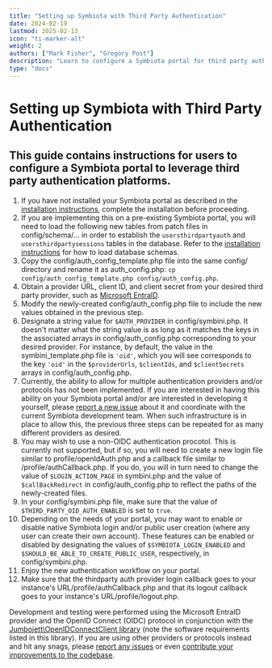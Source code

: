 ```yaml
---
title: "Setting up Symbiota with Third Party Authentication"
date: 2024-02-19
lastmod: 2025-02-13
icon: "ti-marker-alt"
weight: 2
authors: ["Mark Fisher", "Gregory Post"]
description: "Learn to configure a Symbiota portal for third party authentication"
type: "docs"
---
```


# Setting up Symbiota with Third Party Authentication

## This guide contains instructions for users to configure a Symbiota portal to leverage third party authentication platforms.

1. If you have not installed your Symbiota portal as described in the [installation instructions](https://github.com/BioKIC/Symbiota/blob/master/docs/INSTALL.md), complete the installation before proceeding.
2. If you are implementing this on a pre-existing Symbiota portal, you will need to load the following new tables from patch files in <SymbiotaBaseFolder>config/schema/... in order to establish the `usersthirdpartyauth` and `usersthirdpartysessions` tables in the database. Refer to the [installation instructions](https://github.com/BioKIC/Symbiota/blob/master/docs/INSTALL.md) for how to load database schemas.
3. Copy the config/auth_config_template.php file into the same config/ directory and rename it as auth_config.php: `cp config/auth_config_template.php config/auth_config.php`.
4. Obtain a provider URL, client ID, and client secret from your desired third party provider, such as [Microsoft EntraID](https://www.microsoft.com/en-us/security/business/microsoft-entra).
5. Modify the newly-created config/auth_config.php file to include the new values obtained in the previous step.
6. Designate a string value for `$AUTH_PROVIDER` in config/symbini.php. It doesn't matter what the string value is as long as it matches the keys in the associated arrays in config/auth_config.php corresponding to your desired provider. For instance, by default, the value in the symbini_template.php file is `'oid'`, which you will see corresponds to the key `'oid'` in the `$providerUrls`, `$clientIds`, and `$clientSecrets` arrays in config/auth_config.php.
7. Currently, the ability to allow for multiple authentication providers and/or protocols has not been implemented. If you are interested in having this ability on your Symbiota portal and/or are interested in developing it yourself, please [report a new issue](https://github.com/BioKIC/Symbiota/issues/new) about it and coordinate with the current Symbiota development team. When such infrastructure is in place to allow this, the previous three steps can be repeated for as many different providers as desired.
8. You may wish to use a non-OIDC authentication procotol. This is currently not supported, but if so, you will need to create a new login file similar to profile/openIdAuth.php and a callback file similar to /profile/authCallback.php. If you do, you will in turn need to change the value of `$LOGIN_ACTION_PAGE` in symbini.php and the value of `$callBackRedirect` in config/auth_config.php to reflect the paths of the newly-created files.
9. In your config/symbini.php file, make sure that the value of `$THIRD_PARTY_OID_AUTH_ENABLED` is set to `true`.
10. Depending on the needs of your portal, you may want to enable or disable native Symbiota login and/or public user creation (where any user can create their own account). These features can be enabled or disabled by designating the values of `$SYMBIOTA_LOGIN_ENABLED` and `$SHOULD_BE_ABLE_TO_CREATE_PUBLIC_USER`, respectively, in config/symbini.php.
11. Enjoy the new authentication workflow on your portal.
12. Make sure that the thirdparty auth provider login callback goes to your instance's URL/profile/authCallback.php and that its logout callback goes to your instance's URL/profile/logout.php.

Development and testing were performed using the Microsoft EntraID provider and the OpenID Connect (OIDC) protocol in conjunction with the [Jumbojett\OpenIDConnectClient library](https://github.com/jumbojett/OpenID-Connect-PHP) (note the software requirements listed in this library). If you are using other providers or protocols instead and hit any snags, please [report any issues](https://github.com/BioKIC/Symbiota/issues/new) or even [contribute your improvements to the codebase](https://github.com/BioKIC/Symbiota/blob/master/docs/CONTRIBUTING.md).
